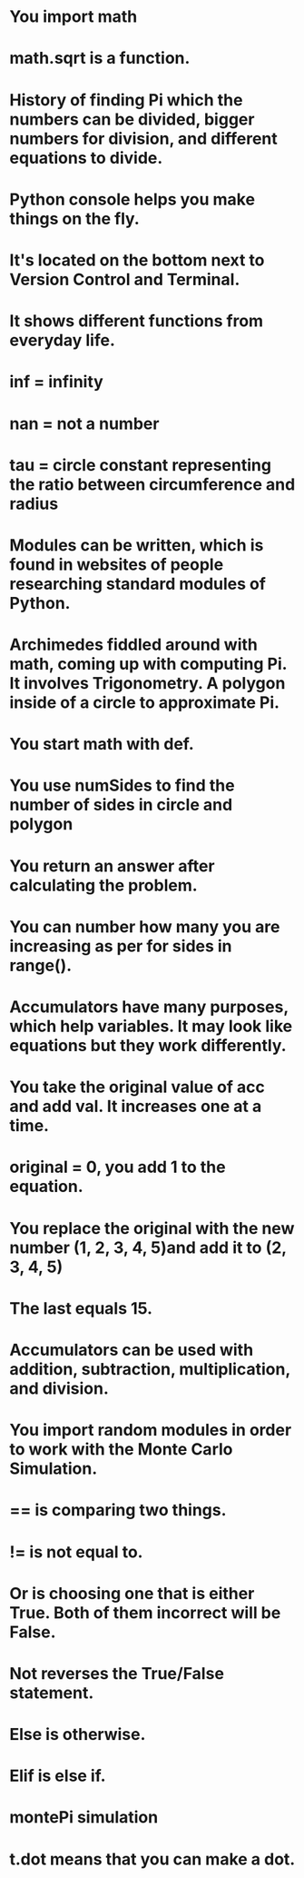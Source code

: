 # You import math
# math.sqrt is a function.
# History of finding Pi which the numbers can be divided, bigger numbers for division, and different equations to divide.
# Python console helps you make things on the fly.
# It's located on the bottom next to Version Control and Terminal.
# It shows different functions from everyday life.
# inf = infinity
# nan = not a number
# tau = circle constant representing the ratio between circumference and radius
# Modules can be written, which is found in websites of people researching standard modules of Python.
# Archimedes fiddled around with math, coming up with computing Pi. It involves Trigonometry. A polygon inside of a circle to approximate Pi.
# You start math with def.
# You use numSides to find the number of sides in circle and polygon
# You return an answer after calculating the problem.
# You can number how many you are increasing as per for sides in range().
# Accumulators have many purposes, which help variables. It may look like equations but they work differently.
# You take the original value of acc and add val. It increases one at a time.
# original = 0, you add 1 to the equation.
# You replace the original with the new number (1, 2, 3, 4, 5)and add it to (2, 3, 4, 5)
# The last equals 15.
# Accumulators can be used with addition, subtraction, multiplication, and division.


# You import random modules in order to work with the Monte Carlo Simulation.
# == is comparing two things.
# != is not equal to.
# Or is choosing one that is either True. Both of them incorrect will be False.
# Not reverses the True/False statement.
# Else is otherwise.
# Elif is else if.


# montePi simulation
# t.dot means that you can make a dot.